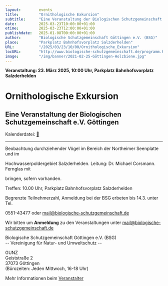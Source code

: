```yaml
---
layout:        events
title:         "Ornithologische Exkursion"
subtitle:      "Eine Veranstaltung der Biologischen Schutzgemeinschaft e.V. Göttingen"
date:          2025-03-23T10:00:00+01:00
etime:         2025-03-23T12:00:00+01:00
publishdate:   2025-01-08T00:00:00+01:00
author:        "Biologische Schutzgemeinschaft Göttingen e.V. (BSG)"
place:         "Parkplatz Bahnhofsvorplatz Salzderhelden"
URL:           "/2025/03/23/10/00/Ornithologische_Exkursion"
locURL:        "http://www.biologische-schutzgemeinschaft.de/programm.html"
image:         "/img/banner/2021-02-25-Göttingen-Holzbiene.jpg"
---
```


**Veranstaltung: 23. März 2025, 10:00 Uhr, Parkplatz Bahnhofsvorplatz Salzderhelden**

Ornithologische Exkursion
===========

Eine Veranstaltung der Biologischen Schutzgemeinschaft e.V. Göttingen
-----------


Kalenderdatei: [📆](/ics/2025-03-23_10-00_ornithologische_exkursion.ics)

-------------


Beobachtung durchziehender Vögel im Bereich der Northeimer Seenplatte und im

Hochwasserpoldergebiet Salzderhelden. Leitung: Dr. Michael Corsmann. Fernglas mit

bringen, sofern vorhanden.

Treffen: 10.00 Uhr, Parkplatz Bahnhofsvorplatz Salzderhelden

Begrenzte Teilnehmerzahl, Anmeldung bei der BSG erbeten bis 14.3. unter Tel.

0551-43477 oder mail@biologische-schutzgemeinschaft.de


Wir bitten um **Anmeldung** zu den Veranstaltungen unter mail@biologische-schutzgemeinschaft.de

Biologische Schutzgemeinschaft Göttingen e.V. (BSG)  
-- Vereinigung für Natur- und Umweltschutz --  

GUNZ  
Geiststraße 2  
37073 Göttingen  
(Bürozeiten: Jeden Mittwoch, 16-18 Uhr)


Mehr Informationen beim [Veranstalter](http://www.biologische-schutzgemeinschaft.de/programm.html)
